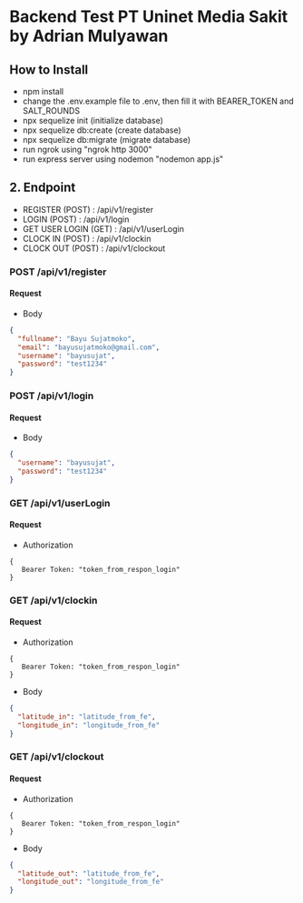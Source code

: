 # Backend Test PT Uninet Media Sakit by Adrian Mulyawan

## How to Install

- npm install
- change the .env.example file to .env, then fill it with BEARER_TOKEN and SALT_ROUNDS
- npx sequelize init (initialize database)
- npx sequelize db:create (create database)
- npx sequelize db:migrate (migrate database)
- run ngrok using "ngrok http 3000"
- run express server using nodemon "nodemon app.js"

## 2. Endpoint

- REGISTER (POST) : /api/v1/register
- LOGIN (POST) : /api/v1/login
- GET USER LOGIN (GET) : /api/v1/userLogin
- CLOCK IN (POST) : /api/v1/clockin
- CLOCK OUT (POST) : /api/v1/clockout

### POST /api/v1/register

#### Request

- Body

```json
{
  "fullname": "Bayu Sujatmoko",
  "email": "bayusujatmoko@gmail.com",
  "username": "bayusujat",
  "password": "test1234"
}
```

### POST /api/v1/login

#### Request

- Body

```json
{
  "username": "bayusujat",
  "password": "test1234"
}
```

### GET /api/v1/userLogin

#### Request

- Authorization

```
{
   Bearer Token: "token_from_respon_login"
}
```

### GET /api/v1/clockin

#### Request

- Authorization

```
{
   Bearer Token: "token_from_respon_login"
}
```

- Body

```json
{
  "latitude_in": "latitude_from_fe",
  "longitude_in": "longitude_from_fe"
}
```

### GET /api/v1/clockout

#### Request

- Authorization

```
{
   Bearer Token: "token_from_respon_login"
}
```

- Body

```json
{
  "latitude_out": "latitude_from_fe",
  "longitude_out": "longitude_from_fe"
}
```
